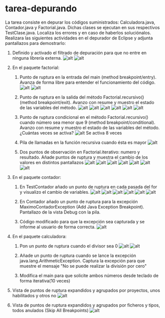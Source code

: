 # tarea-depurando
La tarea consiste en depurar los códigos suministrados: Calculadora.java, Contador.java y Factorial.java. Dichas clases se ejecutan en sus respectivos TestClase.java. Localiza los errores y en caso de haberlos soluciónalos. Realizara las siguientes actividades en el depurador de Eclipse y adjunta pantallazos para demostrarlo:
1. Definido y activado el filtrado de depuración para que no entre en ninguna librería externa.
![alt](1.jpg)
![alt](2.jpg)

2. En el paquete factorial:
   1. Punto de ruptura en la entrada del main (method breakpoint/entry). Avanza de forma libre para entender el funcionamiento del código.
   ![alt](3.jpg)
   ![alt](4.jpg)

   2. Punto de ruptura en la salida del método Factorial.recursivo() (method breakpoint/exit). Avanzo con resume y muestro el estado de las variables del método.
   ![alt](5.jpg)
   ![alt](6.jpg)
   ![alt](7.jpg)
   ![alt](8.jpg)
   ![alt](9.jpg)
   ![alt](10.jpg)

   3. Punto de ruptura condicional en el método Factorial.recursivo() cuando número sea menor que 9 (method breakpoint/conditional). Avanzo con resume y muestro el estado de las variables del método. ¿Cuántas veces se activa?
   ![alt](11.jpg)
   Se activa 8 veces

   4. Pila de llamadas en la función recursiva cuando ésta es mayor
   ![alt](12.jpg)

   5. Dos puntos de observación en Factorial.iterativo: numero y resultado. Añade puntos de ruptura y muestra el cambio de los valores en distintos pantallazos
  ![alt](13.jpg)
  ![alt](14.jpg)
  ![alt](15.jpg)
  ![alt](16.jpg)
  ![alt](17.jpg)
  ![alt](18.jpg)
  ![alt](19.jpg)


3. En el paquete contador:
   1. En TestContador añado un punto de ruptura en cada pasada del for y visualizo el cambio de variables.
   ![alt](2c.jpg)
   ![alt](3c.jpg)
   ![alt](4c.jpg)
   ![alt](5c.jpg)
   ![alt](6c.jpg)
   ![alt](7c.jpg)
   
   2. En Contador añado un punto de ruptura para la excepción MaximoContadorException (Add Java Exception Breakpoint). Pantallazo de la vista Debug con la pila. 
   3. Código modificado para que la excepción sea capturada y se informe al usuario de forma correcta.
   ![alt](8c.jpg)

4. En el paquete calculadora:
   1. Pon un punto de ruptura cuando el divisor sea 0
   ![alt](2d.jpg)
   ![alt](3d.jpg)

   2. Añade un punto de ruptura cuando se lance la excepción java.lang.ArithmeticException. Captura la excepción para que muestre el mensaje "No se puede realizar la división por cero" 
   3. Modifica el main para que solicite ambos números desde teclado de forma iterativa(10 veces)
6. Vista de puntos de ruptura expandidos y agrupados por proyectos, unos habilitados y otros no
   ![alt](4d.jpg)
7. Vista de puntos de ruptura expandidos y agrupados por ficheros y tipos, todos anulados (Skip All Breakpoints)
   ![alt](5d.jpg)
